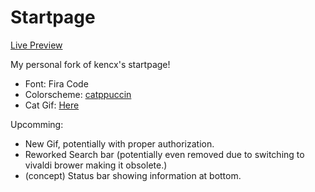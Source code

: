 # Startpage

[Live Preview](https://snxrre.github.io/startpage/)

My personal fork of kencx's startpage!

- Font: Fira Code
- Colorscheme: [catppuccin](https://github.com/catppuccin)
- Cat Gif: [Here](https://twitter.com/avogado6/status/1165595520967954432?s=19)

Upcomming:
 - New Gif, potentially with proper authorization.
 - Reworked Search bar (potentially even removed due to switching to vivaldi brower making it obsolete.)
 - (concept) Status bar showing information at bottom.